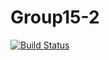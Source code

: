 # Group15-2

[![Build Status](https://travis-ci.org/cs361-W16/Group15-2.svg?branch=master)](https://travis-ci.org/cs361-W16/Group15-2)
